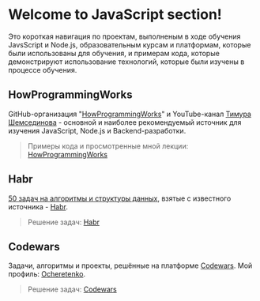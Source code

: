 # Welcome to JavaScript section!
Это короткая навигация по проектам, выполненым в ходе обучения JavsScript и Node.js, образовательным курсам и платформам, которые были использованы для обучения, и примерам кода, которые демонстрируют использование технологий, которые были изучены в процессе обучения.

## HowProgrammingWorks

GitHub-организация "[HowProgrammingWorks](https://github.com/HowProgrammingWorks)" и YouTube-канал [Тимура Шемсединова](https://www.youtube.com/c/TimurShemsedinov) - основной и наиболее рекомендуемый источник для изучения JavaScript, Node.js и Backend-разработки. 

> Примеры кода и просмотренные мной лекции: [HowProgrammingWorks](./HowProgrammingWorks)

## Habr

[50 задач на алгоритмы и структуры данных](https://habr.com/ru/company/timeweb/blog/579080/), взятые с известного источника - [Habr](https://habr.com/).

> Решение задач: [Habr](./Habr/)

## Codewars

Задачи, алгоритмы и проекты, решённые на платформе [Codewars](https://www.codewars.com/). Мой профиль: [Ocheretenko](https://www.codewars.com/users/Ocheretenko).

> Решение задач: [Codewars](./Codewars/)